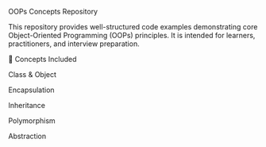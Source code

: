 OOPs Concepts Repository

This repository provides well-structured code examples demonstrating core Object-Oriented Programming (OOPs) principles. It is intended for learners, practitioners, and interview preparation.

📌 Concepts Included

Class & Object

Encapsulation

Inheritance

Polymorphism

Abstraction
